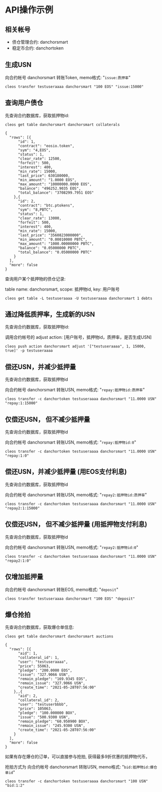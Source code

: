 # API操作示例

## 相关帐号

* 债仓管理合约: danchorsmart
* 稳定币合约: danchortoken

## 生成USN

向合约帐号 danchorsmart 转账Token, memo格式:  "`issue:质押率`" 

```
cleos transfer testuseraaaa danchorsmart "100 EOS" "issue:15000"
```

## 查询用户债仓

先查询合约数据库，获取抵押物id:

```
cleos get table danchorsmart danchorsmart collaterals

{
  "rows": [{
      "id": 1,
      "contract": "eosio.token",
      "sym": "4,EOS",
      "status": 1,
      "clear_rate": 12500,
      "forfeit": 500,
      "interest": 400,
      "min_rate": 15000,
      "last_price": 630180000,
      "min_amount": "1.0000 EOS",
      "max_amount": "10000000.0000 EOS",
      "balance": "496252.9035 EOS",
      "total_balance": "3708299.7951 EOS"
    },{
      "id": 2,
      "contract": "btc.ptokens",
      "sym": "8,PBTC",
      "status": 1,
      "clear_rate": 13000,
      "forfeit": 500,
      "interest": 400,
      "min_rate": 15000,
      "last_price": "3560823000000",
      "min_amount": "0.00010000 PBTC",
      "max_amount": "1000.00000000 PBTC",
      "balance": "0.05000000 PBTC",
      "total_balance": "0.05000000 PBTC"
    }
  ],
  "more": false
}
```


查询用户某个抵押物的债仓记录:

table name: danchorsmart, scope: 抵押物id, key: 用户账号

```
cleos get table -L testuseraaaa -U testuseraaaa danchorsmart 1 debts
```


## 通过降低质押率，生成新的USN

先查询合约数据库，获取抵押物id:

调用合约帐号的 adjust action: [用户账号，抵押物id，质押率，是否生成USN]

```
cleos push action danchorsmart adjust '["testuseraaaa", 1, 15000, true]' -p testuseraaaa
```

## 偿还USN，并减少抵押量

先查询合约数据库，获取抵押物id

向合约帐号 danchorsmart 转账USN, memo格式:  "`repay:抵押物id:质押率`" 

```
cleos transfer -c danchortoken testuseraaaa danchorsmart "11.0000 USN" "repay:1:15000"
```

## 仅偿还USN， 但不减少抵押量

先查询合约数据库，获取抵押物id

向合约帐号 danchorsmart 转账USN, memo格式:  "`repay:抵押物id:0`" 

```
cleos transfer -c danchortoken testuseraaaa danchorsmart "11.0000 USN" "repay:1:0"
```

## 偿还USN，并减少抵押量 (用EOS支付利息)

先查询合约数据库，获取抵押物id

向合约帐号 danchorsmart 转账USN, memo格式:  "`repay2:抵押物id:质押率`" 

```
cleos transfer -c danchortoken testuseraaaa danchorsmart "11.0000 USN" "repay2:1:15000"
```

## 仅偿还USN， 但不减少抵押量  (用抵押物支付利息)

先查询合约数据库，获取抵押物id

向合约帐号 danchorsmart 转账USN, memo格式:  "`repay2:抵押物id:0`" 

```
cleos transfer -c danchortoken testuseraaaa danchorsmart "11.0000 USN" "repay2:1:0"
```

## 仅增加抵押量

向合约帐号 danchorsmart 转账EOS, memo格式:  "`deposit`" 

```
cleos transfer testuseraaaa danchorsmart "100 EOS" "deposit"
```

## 爆仓抢拍

先查询合约数据库，获取爆仓单信息:

```
cleos get table danchorsmart danchorsmart auctions

{
  "rows": [{
      "aid": 1,
      "collateral_id": 1,
      "user": "testuseraaaa",
      "price": 55063,
      "pledge": "200.0000 EOS",
      "issue": "327.9066 USN",
      "remain_pledge": "169.9345 EOS",
      "remain_issue": "327.9066 USN",
      "create_time": "2021-05-28T07:56:00"
    },,{
      "aid": 2,
      "collateral_id": 2,
      "user": "testuserbbbb",
      "price": 105063,
      "pledge": "100.000000 BOX",
      "issue": "500.9300 USN",
      "remain_pledge": "60.950900 BOX",
      "remain_issue": "245.9300 USN",
      "create_time": "2021-05-28T07:56:00"
    }
  ],
  "more": false
}
```

如果有存在爆仓的订单，可以直接参与抢拍, 获得最多9折优惠的抵押物代币，

抢拍方式为 向合约帐号 danchorsmart 转账USN, memo格式:  "`bid:抵押物id:爆仓单id`" 

```
cleos transfer -c danchortoken testuseraaaa danchorsmart "100 USN" "bid:1:2"
```